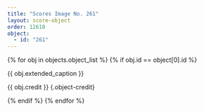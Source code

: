 ```yaml
---
title: "Scores Image No. 261"
layout: score-object
order: 12610
object:
  - id: "261"
---
```


{% for obj in objects.object_list %}
{% if obj.id == object[0].id %}

{{ obj.extended_caption }}

{{ obj.credit }} {.object-credit}

{% endif %}
{% endfor %}
